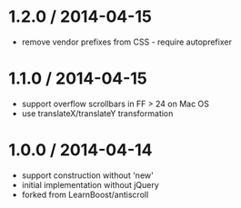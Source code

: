 
1.2.0 / 2014-04-15
==================

 * remove vendor prefixes from CSS - require autoprefixer

1.1.0 / 2014-04-15
==================

 * support overflow scrollbars in FF > 24 on Mac OS
 * use translateX/translateY transformation

1.0.0 / 2014-04-14
==================

 * support construction without 'new'
 * initial implementation without jQuery
 * forked from LearnBoost/antiscroll
